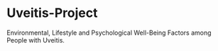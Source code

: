 # Uveitis-Project
Environmental, Lifestyle and Psychological Well-Being Factors among People with Uveitis. 
